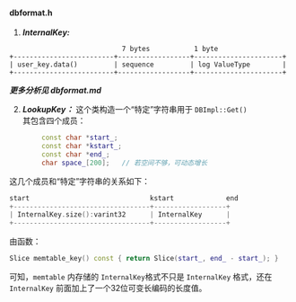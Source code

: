 #### dbformat.h
1. ***InternalKey:***
```
                            7 bytes           1 byte
+-------------------------+------------------+----------------------+
| user_key.data()         | sequence         | log ValueType        |
+-------------------------+------------------+----------------------+
```
***更多分析见 dbformat.md***



2. ***LookupKey：***
这个类构造一个“特定”字符串用于 `DBImpl::Get()`  
其包含四个成员：  
```cpp
        const char *start_;
        const char *kstart_;
        const char *end_;
        char space_[200];	// 若空间不够，可动态增长
```
这几个成员和“特定”字符串的关系如下：  
```cpp
start                              kstart             end
+----------------------------------+------------------+
| InternalKey.size():varint32      | InternalKey      |
+----------------------------------+------------------+
```
由函数：
```cpp
Slice memtable_key() const { return Slice(start_, end_ - start_); }
```
可知，`memtable` 内存储的 `InternalKey`格式不只是 `InternalKey` 格式，还在 `InternalKey` 前面加上了一个32位可变长编码的长度值。